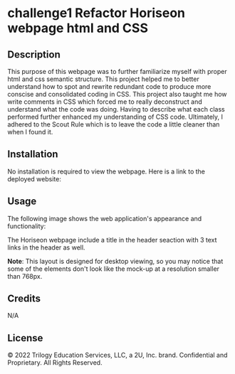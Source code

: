 # challenge1 Refactor Horiseon webpage html and CSS

## Description

This purpose of this webpage was to further familiarize myself with proper html and css semantic structure. This project helped me to better understand how to spot and rewrite redundant code to produce more conscise and consolidated coding in CSS. This project also taught me how write comments in CSS which forced me to really deconstruct and understand what the code was doing. Having to describe what each class performed further enhanced my understanding of CSS code. Ultimately, I adhered to the Scout Rule which is to leave the code a little cleaner than when I found it. 

## Installation

No installation is required to view the webpage. Here is a link to the deployed website:

## Usage

The following image shows the web application's appearance and functionality:

The Horiseon webpage include a title in the header seaction with 3 text links in the header as well.

**Note**: This layout is designed for desktop viewing, so you may notice that some of the elements don't look like the mock-up at a resolution smaller than 768px. 

## Credits

N/A

## License

© 2022 Trilogy Education Services, LLC, a 2U, Inc. brand. Confidential and Proprietary. All Rights Reserved.